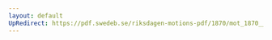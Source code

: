 ```yaml
---
layout: default
UpRedirect: https://pdf.swedeb.se/riksdagen-motions-pdf/1870/mot_1870__ak__00206.pdf
---
```


